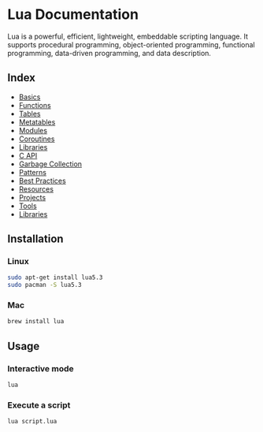 # Lua Documentation

Lua is a powerful, efficient, lightweight, embeddable scripting language.
It supports procedural programming, object-oriented programming, functional programming,
data-driven programming, and data description.

## Index

- [Basics](./basics/)
- [Functions](./functions/)
- [Tables](./tables/)
- [Metatables](./metatables/)
- [Modules](./modules/)
- [Coroutines](./coroutines/)
- [Libraries](./libraries/)
- [C API](./c-api/)
- [Garbage Collection](./garbage-collection/)
- [Patterns](./patterns/)
- [Best Practices](./best-practices/)
- [Resources](./resources/)
- [Projects](./projects/)
- [Tools](./tools/)
- [Libraries](./libraries/)

## Installation

### Linux

```bash
sudo apt-get install lua5.3
sudo pacman -S lua5.3
```

### Mac

```bash
brew install lua
```

## Usage

### Interactive mode

```bash
lua
```

### Execute a script

```bash
lua script.lua
```
